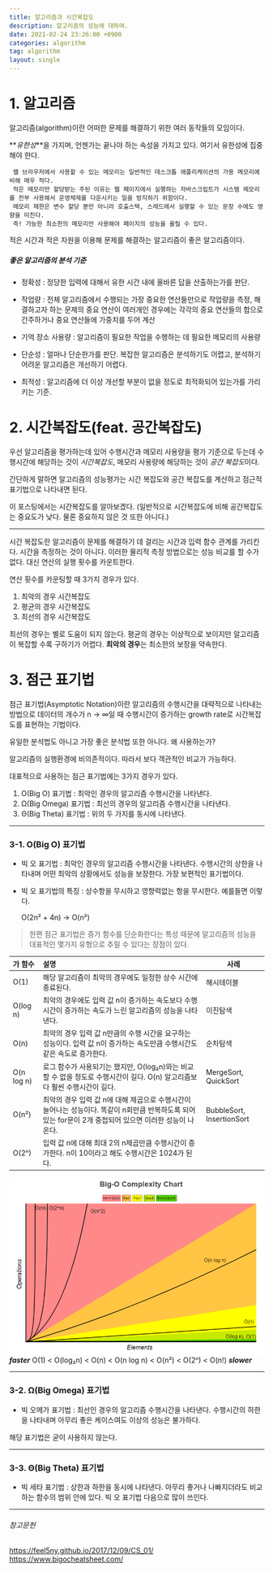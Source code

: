 ```yaml
---
title: 알고리즘과 시간복잡도
description: 알고리즘의 성능에 대하여.
date: 2021-02-24 23:26:00 +0900
categories: algorithm
tag: algorithm
layout: single 
---
```


# 1. 알고리즘

알고리즘(algorithm)이란 어떠한 문제를 해결하기 위한 여러 동작들의 모임이다.

**_유한성_**을 가지며, 언젠가는 끝나야 하는 속성을 가지고 있다. 여기서 유한성에 집중해야 한다.

```
 웹 브라우저에서 사용할 수 있는 메모리는 일반적인 데스크톱 애플리케이션의 가용 메모리에 비해 매우 적다.
 적은 메모리만 할당받는 주된 이유는 웹 페이지에서 실행하는 자바스크립트가 시스템 메모리를 전부 사용해서 운영체제를 다운시키는 일을 방지하기 위함이다.
 메모리 제한은 변수 할당 뿐만 아니라 호출스택, 스레드에서 실행할 수 있는 문장 수에도 영향을 미친다.
 즉! 가능한 최소한의 메모리만 사용해야 페이지의 성능을 올릴 수 있다.
```

적은 시간과 적은 자원을 이용해 문제를 해결하는 알고리즘이 좋은 알고리즘이다.



##### 좋은 알고리즘의 분석 기준

* 정확성 : 정당한 입력에 대해서 유한 시간 내에 올바른 답을 산출하는가를 판단.

* 작업량 : 전체 알고리즘에서 수행되는 가장 중요한 연산들만으로 작업량을 측정, 해결하고자 하는 문제의 중요 연산이 여러개인 경우에는 각각의 중요 연산들의 합으로 간주하거나 중요 연산들에 가중치를 두어 계산

* 기억 장소 사용량 : 알고리즘이 필요한 작업을 수행하는 데 필요한 메모리의 사용량

* 단순성 : 얼마나 단순한가를 판단. 복잡한 알고리즘은 분석하기도 어렵고, 분석하기 어려운 알고리즘은 개선하기 어렵다.

* 최적성 :  알고리즘에 더 이상 개선할 부분이 없을 정도로 최적화되어 있는가를 가리키는 기준.

  

# 2. 시간복잡도(feat. 공간복잡도)

우선 알고리즘을 평가하는데 있어 수행시간과 메모리 사용량을 평가 기준으로 두는데 수행시간에 해당하는 것이 *시간복잡도*, 메모리 사용량에 해당하는 것이 *공간 복잡도*이다.

간단하게  말하면 알고리즘의 성능평가는 시간 복잡도와 공간 복잡도를 계산하고 점근적 표기법으로 나타내면 된다.

이 포스팅에서는 시간복잡도를 알아보겠다. (일반적으로 시간복잡도에 비해 공간복잡도는 중요도가 낮다. 물론 중요하지 않은 것 또한 아니다.)

--------

시간 복잡도란 알고리즘이 문제를 해결하기 데 걸리는 시간과 입력 함수 관계를 가리킨다. 시간을 측정하는 것이 아니다. 이러한 물리적 측정 방법으로는 성능 비교를 할 수가 없다. 대신 연산의 실행 횟수를 카운트한다.



연산 횟수를 카운팅할 때 3가지 경우가 있다.

1. 최악의 경우 시간복잡도
2. 평균의 경우 시간복잡도
3. 최선의 경우 시간복잡도



최선의 경우는 별로 도움이 되지 않는다. 평균의 경우는 이상적으로 보이지만 알고리즘이 복잡할 수록 구하기가 어렵다. **최악의 경우**는 최소한의 보장을 약속한다.



# 3. 점근 표기법

점근 표기법(Asymptotic Notation)이란 알고리즘의 수행시간을 대략적으로 나타내는 방법으로 데이터의 개수가 n → ∞일 때 수행시간이 증가하는 growth rate로 시간복잡도를 표현하는 기법이다.

유일한 분석법도 아니고 가장 좋은 분석법 또한 아니다. 왜 사용하는가?

알고리즘의 실행환경에 비의존적이다. 따라서 보다 객관적인 비교가 가능하다.



대표적으로 사용하는 점근 표기법에는 3가지 경우가 있다.

1. Ο(Big O) 표기법 : 최악인 경우의 알고리즘 수행시간을 나타낸다.
2. Ω(Big Omega) 표기법 : 최선의 경우의 알고리즘 수행시간을 나타낸다.
3. Θ(Big Theta) 표기법 : 위의 두 가지를 동시에 나타낸다.



------

### 3-1. Ο(Big O) 표기법

* 빅 오 표기법 :  최악인 경우의 알고리즘 수행시간을 나타낸다. 수행시간의 상한을 나타내며 어떤 최악의 상황에서도 성능을 보장한다. 가장 보편적인 표기법이다.



* 빅 오 표기법의 특징 : 상수항을 무시하고 영향력없는 항을 무시한다.  예를들면 이렇다.

  O(2n² + 4n)  →  O(n²)



>  한편 점근 표기법은 증가 함수를 단순화한다는 특성 때문에 알고리즘의 성능을 대표적인 몇가지 유형으로 추릴 수 있다는 장점이 있다.

| 가 함수     | 설명                                                         | 사례    |
| :--------------- | :----------------------------------------------------------- | ------------------------------------------------------------ |
| O(1)       | 해당 알고리즘이 최악의 경우에도 일정한 상수 시간에 종료된다. | 해시테이블 |
| O(log n)   | 최악의 경우에도 입력 값 n이 증가하는 속도보다 수행 시간이 증가하는 속도가 느린 알고리즘의 성능을 나타낸다. | 이진탐색 |
| O(n)       | 최악의 경우 입력 값 n만큼의 수행 시간을 요구하는 성능이다. 입력 값 n이 증가하는 속도만큼 수행시간도 같은 속도로 증가한다. | 순차탐색 |
| O(n log n) | 로그 함수가 사용되기는 했지만, O(log₂n)와는 비교할 수 없을 정도로 수행시간이 길다. O(n) 알고리즘보다 훨씬 수행시간이 길다. | MergeSort, QuickSort |
| O(n²)      | 최악의 경우 입력 값 n에 대해 제곱으로 수행시간이 늘어나는 성능이다. 똑같이 n회만큼 반복하도록 되어 있는 for문이 2개 중첩되어 있으면 이러한 성능이 나온다. | BubbleSort, InsertionSort |
| O(2ⁿ)      | 입력 값 n에 대해 최대 2의 n제곱만큼 수행시간이 증가한다. n이 10이라고 해도 수행시간은 1024가 된다. |  |

![BigO-Complexity-Chart](/images/2021-02-24/BigO-Complexity-Chart.PNG)  
  **_faster_**    O(1)  <  O(log₂n)  <  O(n)  <  O(n log n)  <  O(n²)  <  O(2ⁿ)  <  O(n!)    **_slower_**



------

### 3-2. Ω(Big Omega) 표기법

* 빅 오메가 표기법 : 최선인 경우의 알고리즘 수행시간을 나타낸다. 수행시간의 하한을 나타내며 아무리 좋은 케이스여도 이상의 성능은 불가하다.

해당 표기법은 굳이 사용하지 않는다.



------

### 3-3. Θ(Big Theta) 표기법

* 빅 세타 표기법 : 상한과 하한을 동시에 나타낸다. 아무리 좋거나 나빠지더라도 비교하는 함수의 범위 안에 있다. 빅 오 표기법 다음으로 많이 쓰인다.

------

###### 참고문헌
<https://feel5ny.github.io/2017/12/09/CS_01/>  
<https://www.bigocheatsheet.com/>

